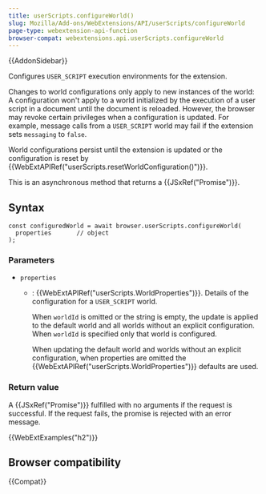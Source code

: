 ```yaml
---
title: userScripts.configureWorld()
slug: Mozilla/Add-ons/WebExtensions/API/userScripts/configureWorld
page-type: webextension-api-function
browser-compat: webextensions.api.userScripts.configureWorld
---
```


{{AddonSidebar}}

Configures `USER_SCRIPT` execution environments for the extension.

Changes to world configurations only apply to new instances of the world: A configuration won't apply to a world initialized by the execution of a user script in a document until the document is reloaded. However, the browser may revoke certain privileges when a configuration is updated. For example, message calls from a `USER_SCRIPT` world may fail if the extension sets `messaging` to `false`.

World configurations persist until the extension is updated or the configuration is reset by {{WebExtAPIRef("userScripts.resetWorldConfiguration()")}}.

This is an asynchronous method that returns a {{JSxRef("Promise")}}.

## Syntax

```js-nolint
const configuredWorld = await browser.userScripts.configureWorld(
  properties       // object
);
```

### Parameters

- `properties`

  - : {{WebExtAPIRef("userScripts.WorldProperties")}}. Details of the configuration for a `USER_SCRIPT` world.

    When `worldId` is omitted or the string is empty, the update is applied to the default world and all worlds without an explicit configuration. When `worldId` is specified only that world is configured.

    When updating the default world and worlds without an explicit configuration, when properties are omitted the {{WebExtAPIRef("userScripts.WorldProperties")}} defaults are used.

### Return value

A {{JSxRef("Promise")}} fulfilled with no arguments if the request is successful. If the request fails, the promise is rejected with an error message.

{{WebExtExamples("h2")}}

## Browser compatibility

{{Compat}}
